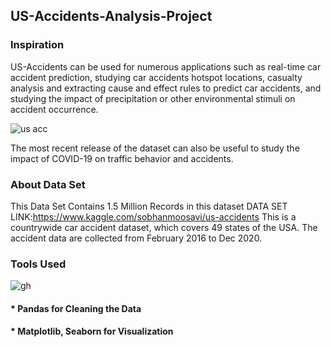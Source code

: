 ## US-Accidents-Analysis-Project


### Inspiration
US-Accidents can be used for numerous applications such as real-time car accident prediction, studying car accidents hotspot locations, casualty analysis and extracting cause and effect rules to predict car accidents, and studying the impact of precipitation or other environmental stimuli on accident occurrence. 

![us acc](https://user-images.githubusercontent.com/79318960/143535268-17e1309f-78c8-4927-bb31-80d525eac339.png)


The most recent release of the dataset can also be useful to study the impact of COVID-19 on traffic behavior and accidents.

### About Data Set
This Data Set Contains 1.5 Million Records in this dataset
DATA SET LINK:https://www.kaggle.com/sobhanmoosavi/us-accidents
This is a countrywide car accident dataset, which covers 49 states of the USA. The accident data are collected from February 2016 to Dec 2020.

### Tools Used

![gh](https://user-images.githubusercontent.com/79318960/143535805-a972b31b-a03a-4379-998d-0f1f3387a6a2.png)

#### * Pandas for Cleaning the Data
#### * Matplotlib, Seaborn for Visualization


